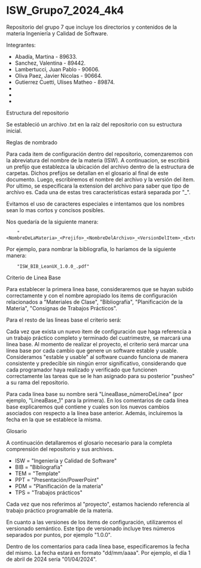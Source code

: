 # ISW_Grupo7_2024_4k4
Repositorio del grupo 7 que incluye los directorios y contenidos de la materia Ingeniería y Calidad de Software.

Integrantes:
- Abadía, Martina - 89633.
- Sanchez, Valentina - 89442.
- Lambertucci, Juan Pablo - 90606.
- Oliva Paez, Javier Nicolas - 90664.
- Gutierrez Cuetti, Ulises Matheo - 89874.
- 
- 
-

Estructura del repositorio

Se estableció un archivo .txt en la raíz del repositorio con su estructura inicial. 


Reglas de nombrado

Para cada item de configuración dentro del repositorio, comenzaremos con la abreviatura del nombre de la materia (ISW). A continuacion, se escribirá un prefijo que establezca la ubicación del archivo dentro de la estructura de carpetas. Dichos prefijos se detallan en el glosario al final de este documento. Luego, escribiremos el nombre del archivo y la versión del item. Por ultimo, se especificara la extension del archivo para saber que tipo de archivo es. Cada una de estas tres características estará separada por "_".


Evitamos el uso de caracteres especiales e intentamos que los nombres sean lo mas cortos y concisos posibles.

Nos quedaría de la siguiente manera:

        "<NombreDeLaMateria>_<Prejifo>_<NombreDelArchivo>_<VersionDelItem>_<ExtensionDelArchivo>"

Por ejemplo, para nombrar la bibliografía, lo haríamos de la siguiente manera:

        "ISW_BIB_LeanUX_1.0.0_.pdf"


Criterio de Linea Base

Para establecer la primera linea base, consideraremos que se hayan subido correctamente y con el nombre apropiado los items de configuración relacionados a "Materiales de Clase", "Bibliografía", "Planificación de la Materia", "Consignas de Trabajos Prácticos".

Para el resto de las lineas base el criterio será: 

Cada vez que exista un nuevo item de configuración que haga referencia a un trabajo práctico completo y terminado del cuatrimestre, se marcará una linea base.
Al momento de realizar el proyecto, el criterio será marcar una línea base por cada cambio que genere un software estable y usable. Consideramos "estable y usable" al software cuando funciona de manera consistente y predecible sin ningún error significativo, considerando que cada programador haya realizado y verificado que funcionen correctamente las tareas que se le han asignado para su posterior "pusheo" a su rama del repositorio. 

Para cada línea base su nombre será "LíneaBase_númeroDeLínea" (por ejemplo, "LíneaBase_1" para la primera). En los comentarios de cada línea base explicaremos qué contiene y cuales son los nuevos cambios asociados con respecto a la línea base anterior. Además, incluiremos la fecha en la que se establece la misma.


Glosario

A continuación detallaremos el glosario necesario para la completa comprensión del repositorio y sus archivos.

- ISW = "Ingeniería y Calidad de Software"
- BIB = "Bibliografía"
- TEM = "Template"
- PPT = "Presentación/PowerPoint"
- PDM = "Planificación de la materia"
- TPS = "Trabajos prácticos"

Cada vez que nos referimos al "proyecto", estamos haciendo referencia al trabajo práctico programable de la materia.

En cuanto a las versiones de los items de configuración, utilizaremos el versionado semántico. Este tipo de versionado incluye tres números separados por puntos, por ejemplo "1.0.0". 

Dentro de los comentarios para cada línea base, especificaremos la fecha del mismo. La fecha estará en formato "dd/mm/aaaa". Por ejemplo, el día 1 de abril de 2024 sería "01/04/2024".
